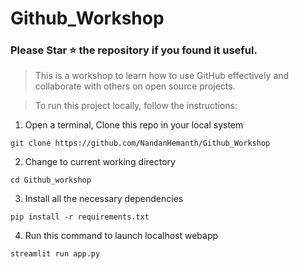 # Github_Workshop

### Please Star ⭐ the repository if you found it useful.
> This is a workshop to learn how to use GitHub effectively and collaborate with others on open source projects.

> To run this project locally, follow the instructions:
1. Open a terminal, Clone this repo in your local system
```
git clone https://github.com/NandanHemanth/Github_Workshop
```
2. Change to current working directory
```
cd Github_workshop
```

3. Install all the necessary dependencies
```
pip install -r requirements.txt
```
4. Run this command to launch localhost webapp
```
streamlit run app.py
